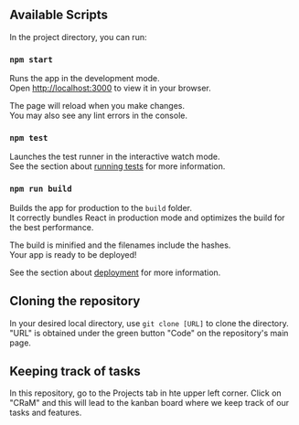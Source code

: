 ## Available Scripts

In the project directory, you can run:

### `npm start`

Runs the app in the development mode.\
Open [http://localhost:3000](http://localhost:3000) to view it in your browser.

The page will reload when you make changes.\
You may also see any lint errors in the console.

### `npm test`

Launches the test runner in the interactive watch mode.\
See the section about [running tests](https://facebook.github.io/create-react-app/docs/running-tests) for more information.

### `npm run build`

Builds the app for production to the `build` folder.\
It correctly bundles React in production mode and optimizes the build for the best performance.

The build is minified and the filenames include the hashes.\
Your app is ready to be deployed!

See the section about [deployment](https://facebook.github.io/create-react-app/docs/deployment) for more information.

## Cloning the repository

In your desired local directory, use `git clone [URL]` to clone the directory. "URL" is obtained under the green button "Code" on the repository's main page.

## Keeping track of tasks

In this repository, go to the Projects tab in hte upper left corner. Click on "CRaM" and this will lead to the kanban board where we keep track of our tasks and features. 
